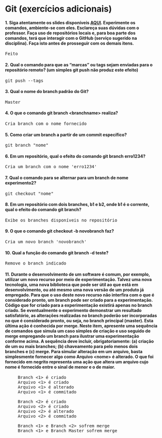 # Git (exercícios adicionais)

#### 1. Siga atentamente os slides disponíveis [AQUI](https://docs.google.com/presentation/d/183OiLbly9Q80Pv7gl19bZyrGtGwu21r-7s9OIb07xSM/edit#slide=id.g26875a53b_05). Experimente os comandos, ambiente-se com eles. Esclareça suas dúvidas com o professor. Faça uso de repositórios locais e, para boa parte dos comandos, terá que interagir com o GitHub (serviço sugerido na disciplina). Faça isto antes de prosseguir com os demais itens.
<pre>Feito</pre> 

#### 2. Qual o comando para que as “marcas” ou tags sejam enviadas para o repositório remoto? (um simples git push não produz este efeito)
<pre>git push --tags</pre>

#### 3. Qual o nome do branch padrão do Git?
<pre>Master</pre>

#### 4. O que o comando git branch \<branchname> realiza?
<pre>Cria branch com o nome fornecido</pre>

#### 5. Como criar um branch a partir de um commit específico?
<pre>git branch "nome"</pre>

#### 6. Em um repositório, qual o efeito do comando git branch erro1234?
<pre>Cria um branch com o nome 'erro1234'</pre>

#### 7. Qual o comando para se alternar para um branch de nome experimento2?
<pre>git checkout "nome"</pre>

#### 8. Em um repositório com dois branches, b1 e b2, onde b1 é o corrente, qual o efeito do comando git branch?
<pre>Exibe os branches disponíveis no repositório</pre>

#### 9. O que o comando git checkout -b novobranch faz?
<pre>Cria um novo branch 'novobranch'</pre>

#### 10. Qual a função do comando git branch -d teste?
<pre>Remove o branch indicado</pre>

#### 11. Durante o desenvolvimento de um software é comum, por exemplo, utilizar um novo recurso por meio de experimentação. Talvez uma nova tecnologia, uma nova biblioteca que pode ser útil ao que está em desenvolvimento, ou até mesmo uma nova versão de um produto já empregado. Para que o uso deste novo recurso não interfira com o que é considerado pronto, um branch pode ser criado para a experimentação. Código que for criado para a experimentação existirá apenas no branch criado. Se eventualmente o experimento demonstrar um resultado satisfatório, as alterações realizadas no branch poderão ser incorporadas no que é considerado pronto, ou seja, no branch principal (master). Esta última ação é conhecida por merge. Neste item, apresente uma sequência de comandos que simula um caso simples de criação e uso seguido de merge empregando um branch para ilustrar uma experimentação conforme acima. A sequência deve incluir, obrigatoriamente: (a) criação de um ou mais branches; (b) chaveamento para pelo menos dois branches e (c) merge. Para simular alteração em um arquivo, basta simplesmente fornecer algo como Arquivo \<nome> é alterado. O que foi fornecido em negrito representa uma ação que altera um arquivo cujo nome é fornecido entre o sinal de menor e o de maior.
  <pre>
     Branch <1> é criado
     Arquivo <1> é criado
     Arquivo <1> é alterado
     Arquivo <1> é commitado
   
     Branch <2> é criado  
     Arquivo <2> é criado
     Arquivo <2> é alterado
     Arquivo <2> é commitado
     
     Branch <1> e Branch <2> sofrem merge
     Branch <1> e Branch Master sofrem merge
  </pre>

